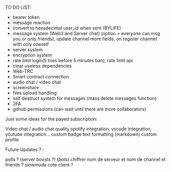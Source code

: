 TO DO LIST:

- bearer token
- message reaction
- convert to hexadecimal user_id when sent (BYLIFE)
- message system (Web3 and Server chat) (option = everyone can msg you or only friends), update channel more fields, on register channel with only oneself
- server system
- encryption system
- rate limit login(5 tries before 5 minutes ban), rate limit api
- clear useless dependencies
- Web-TRC 
- Smart contract connection
- audio chat / video chat
- screenshare
- files upload handling  
- self destruct system for messages (mass delete messages function)
- 2FA
- github permissions (can wait until there are more collaborators)



Just some ideas for the payed subscription:

   Video chat / audio chat quality
   spotify integration, vscode integration, youtube integration ..
   custom badge 
   text formatting (markdown)
   custom profile

Future Updates ? :

   polls ?
   (server boosts ?)
   (bots)
   chiffrer nom de serveur et nom de channel et friends ?
   slowmode cote client ?